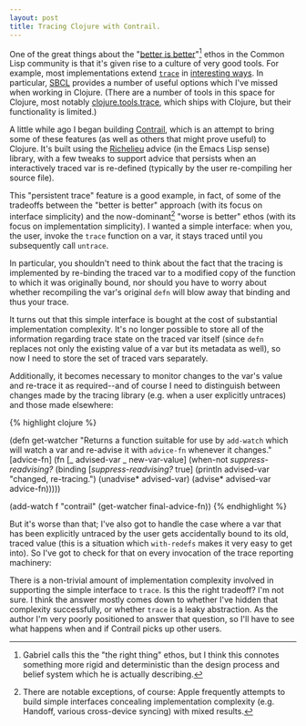 ```yaml
---
layout: post
title: Tracing Clojure with Contrail.
---
```


One of the great things about the "[better is
better](http://www.jwz.org/doc/worse-is-better.html)"[^1] ethos in the
Common Lisp community is that it's given rise to a culture of very
good tools. For example, most implementations extend
[`trace`](http://www.ai.mit.edu/projects/iiip/doc/CommonLISP/HyperSpec/Body/mac_tracecm_untrace.html)
in [interesting
ways](http://netzhansa.blogspot.com/2012/02/traces-of-awesomeness.html). In
particular, [SBCL](http://www.sbcl.org/manual/#Function-Tracing)
provides a number of useful options which I've missed when working in
Clojure. (There are a number of tools in this space for Clojure, most
notably [clojure.tools.trace](https://github.com/clojure/tools.trace),
which ships with Clojure, but their functionality is limited.)

A little while ago I began building
[Contrail](http://github.com/enaeher/contrail), which is an attempt to
bring some of these features (as well as others that might prove
useful) to Clojure. It's built using the
[Richelieu](https://github.com/thunknyc/richelieu) advice (in the
Emacs Lisp sense) library, with a few tweaks to support advice that
persists when an interactively traced var is re-defined (typically by
the user re-compiling her source file).

This "persistent trace" feature is a good example, in fact, of some of
the tradeoffs between the "better is better" approach (with its focus
on interface simplicity) and the now-dominant[^2] "worse is better" ethos (with its
focus on implementation simplicity). I wanted a simple interface: when
you, the user, invoke the `trace` function on a var, it stays traced
until you subsequently call `untrace`.

In particular, you shouldn't need to think about the fact that the
tracing is implemented by re-binding the traced var to a modified copy
of the function to which it was originally bound, nor should you have
to worry about whether recompiling the var's original `defn` will blow
away that binding and thus your trace.

It turns out that this simple interface is bought at the cost of
substantial implementation complexity. It's no longer possible to
store all of the information regarding trace state on the traced var
itself (since `defn` replaces not only the existing value of a var but
its metadata as well), so now I need to store the set of traced vars
separately.

Additionally, it becomes necessary to monitor changes to the var's
value and re-trace it as required--and of course I need to
distinguish between changes made by the tracing library (e.g. when a
user explicitly untraces) and those made elsewhere:

{% highlight clojure %}

(defn get-watcher
  "Returns a function suitable for use by `add-watch` which
  will watch a var and re-advise it with `advice-fn` whenever
  it changes."
  [advice-fn]
  (fn [_ advised-var _ new-var-value]
    (when-not *suppress-readvising?*
      (binding [*suppress-readvising?* true]
        (println advised-var "changed, re-tracing.")
        (unadvise* advised-var)
        (advise* advised-var advice-fn)))))

(add-watch f "contrail" (get-watcher final-advice-fn))
{% endhighlight %}

But it's worse than that; I've also got to handle the case where a var that has been explicitly untraced by the user gets accidentally bound to its old, traced value (this is a situation which `with-redefs` makes it very easy to get into). So I've got to check for that on every invocation of the trace reporting machinery:

There is a non-trivial amount of implementation complexity involved in
supporting the simple interface to `trace`. Is this the right
tradeoff? I'm not sure. I think the answer mostly comes down to
whether I've hidden that complexity successfully, or whether `trace`
is a leaky abstraction. As the author I'm very poorly positioned to
answer that question, so I'll have to see what happens when and if
Contrail picks up other users.

[^1]: Gabriel calls this the "the right thing" ethos, but I think this connotes something more rigid and deterministic than the design process and belief system which he is actually describing.

[^2]: There are notable exceptions, of course: Apple frequently attempts to build simple interfaces concealing implementation complexity (e.g. Handoff, various cross-device syncing) with mixed results.